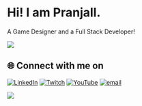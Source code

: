 # Hi! I am Pranjall.
<p>A Game Designer and a Full Stack Developer!</p>

![](https://github-readme-stats.vercel.app/api/top-langs/?username=frolicphoenix&theme=merko&hide_border=false&include_all_commits=true&count_private=false&layout=compact)


## 🌐 Connect with me on
[![LinkedIn](https://img.shields.io/badge/LinkedIn-%230077B5.svg?logo=linkedin&logoColor=white)](https://linkedin.com/in/linkedin.com/pranjallokhande) [![Twitch](https://img.shields.io/badge/Twitch-%239146FF.svg?logo=Twitch&logoColor=white)](https://twitch.tv/foenyxr) [![YouTube](https://img.shields.io/badge/YouTube-%23FF0000.svg?logo=YouTube&logoColor=white)](https://youtube.com/@theunrealdesigner) [![email](https://img.shields.io/badge/Email-D14836?logo=gmail&logoColor=white)](mailto:pranjalmlokhande@gmail.com) 

<div>
  <img src="https://visitor-badge.laobi.icu/badge?page_id=frolicphoenix.frolicphoenix&"  />
</div>
